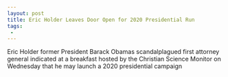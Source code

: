 ```yaml
---
layout: post
title: Eric Holder Leaves Door Open for 2020 Presidential Run
tags:
 -
---
```

Eric Holder former President Barack Obamas scandalplagued first attorney general indicated at a breakfast hosted by the Christian Science Monitor on Wednesday that he may launch a 2020 presidential campaign
